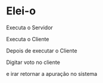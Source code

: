 # Elei-o

Executa o Servidor

Executa o Cliente

Depois de executar o Cliente

Digitar voto no cliente

e irar retornar a apuração no sistema
